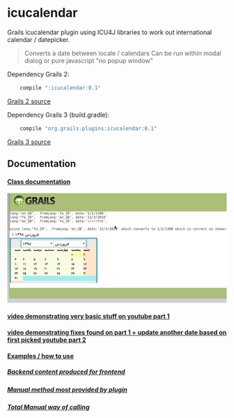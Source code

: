 
icucalendar
=========

Grails icucalendar plugin using ICU4J libraries to work out international calendar / datepicker.
 
> Converts a date between locale / calendars 
> Can be run within modal dialog or pure javascript "no popup window"


Dependency Grails 2:

```groovy
	compile ":icucalendar:0.1"
```

[Grails 2 source](https://github.com/vahidhedayati/grails-icucalendar-plugin/tree/grails2)

Dependency Grails 3 (build.gradle):

```groovy
	compile "org.grails.plugins:icucalendar:0.1"
```
[Grails 3 source](https://github.com/vahidhedayati/grails-icucalendar-plugin)
	

Documentation
---

#### [Class documentation](https://vahidhedayati.github.io/grails-icucalendar-plugin/gapi/index.html)


![sample image](https://raw.githubusercontent.com/vahidhedayati/grails-icucalendar-plugin/master/docs/basic-calendar-conversion-from_en_gb-to-fa_IR.png)

#### [video demonstrating very basic stuff on youtube part 1](https://www.youtube.com/watch?v=ARFbeiKbzm8)

#### [video demonstrating fixes found on part 1 + update another date based on first picked youtube part 2](https://www.youtube.com/watch?v=vxVZmFvGfwM)



#### [Examples / how to use ](https://github.com/vahidhedayati/grails-icucalendar-plugin/blob/master/examples.md)


##### [Backend content produced for frontend ](https://github.com/vahidhedayati/grails-icucalendar-plugin/blob/master/backend-content.md)


##### [Manual method most provided by plugin](https://github.com/vahidhedayati/grails-icucalendar-plugin/blob/master/docs/manual-most-provided.gsp)

##### [Total Manual way of calling](https://github.com/vahidhedayati/grails-icucalendar-plugin/blob/master/docs/manual-sample.gsp)

  